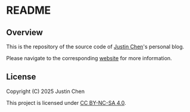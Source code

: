 # README

## Overview

This is the repository of the source code of [Justin Chen](https://github.com/StarryReverie)'s personal blog.

Please navigate to the corresponding [website](https://starryreverie.github.io) for more information.

## License

Copyright (C) 2025 Justin Chen

This project is licensed under [CC BY-NC-SA 4.0](https://creativecommons.org/licenses/by-nc-sa/4.0/).

